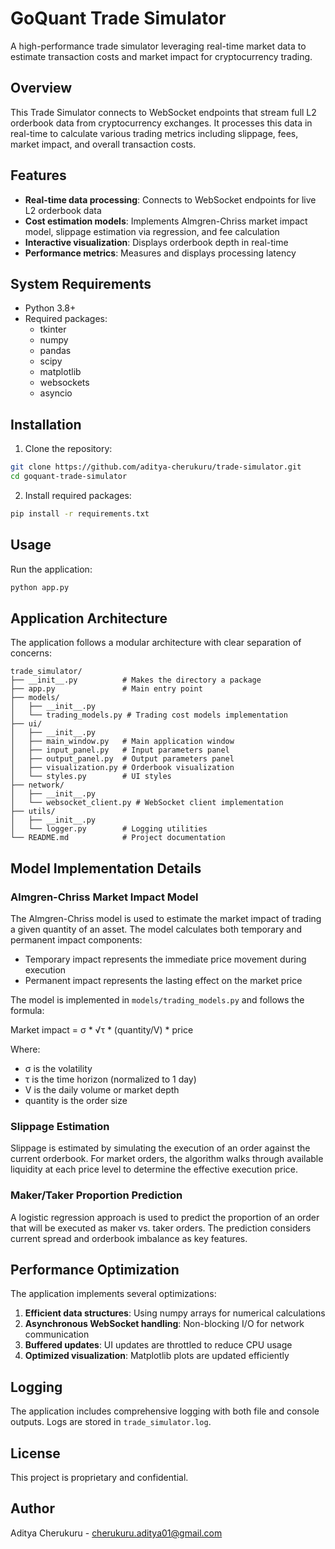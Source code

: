 # GoQuant Trade Simulator

A high-performance trade simulator leveraging real-time market data to estimate transaction costs and market impact for cryptocurrency trading.

## Overview

This Trade Simulator connects to WebSocket endpoints that stream full L2 orderbook data from cryptocurrency exchanges. It processes this data in real-time to calculate various trading metrics including slippage, fees, market impact, and overall transaction costs.

## Features

- **Real-time data processing**: Connects to WebSocket endpoints for live L2 orderbook data
- **Cost estimation models**: Implements Almgren-Chriss market impact model, slippage estimation via regression, and fee calculation
- **Interactive visualization**: Displays orderbook depth in real-time
- **Performance metrics**: Measures and displays processing latency

## System Requirements

- Python 3.8+
- Required packages:
  - tkinter
  - numpy
  - pandas
  - scipy
  - matplotlib
  - websockets
  - asyncio

## Installation

1. Clone the repository:
```bash
git clone https://github.com/aditya-cherukuru/trade-simulator.git
cd goquant-trade-simulator
```

2. Install required packages:
```bash
pip install -r requirements.txt
```

## Usage

Run the application:
```bash
python app.py
```

## Application Architecture

The application follows a modular architecture with clear separation of concerns:

```
trade_simulator/
├── __init__.py          # Makes the directory a package
├── app.py               # Main entry point
├── models/
│   ├── __init__.py
│   └── trading_models.py # Trading cost models implementation
├── ui/
│   ├── __init__.py
│   ├── main_window.py   # Main application window
│   ├── input_panel.py   # Input parameters panel
│   ├── output_panel.py  # Output parameters panel
│   ├── visualization.py # Orderbook visualization
│   └── styles.py        # UI styles
├── network/
│   ├── __init__.py
│   └── websocket_client.py # WebSocket client implementation
├── utils/
│   ├── __init__.py
│   └── logger.py        # Logging utilities
└── README.md            # Project documentation
```

## Model Implementation Details

### Almgren-Chriss Market Impact Model

The Almgren-Chriss model is used to estimate the market impact of trading a given quantity of an asset. The model calculates both temporary and permanent impact components:

- Temporary impact represents the immediate price movement during execution
- Permanent impact represents the lasting effect on the market price

The model is implemented in `models/trading_models.py` and follows the formula:

Market impact = σ * √τ * (quantity/V) * price

Where:
- σ is the volatility
- τ is the time horizon (normalized to 1 day)
- V is the daily volume or market depth
- quantity is the order size

### Slippage Estimation

Slippage is estimated by simulating the execution of an order against the current orderbook. For market orders, the algorithm walks through available liquidity at each price level to determine the effective execution price.

### Maker/Taker Proportion Prediction

A logistic regression approach is used to predict the proportion of an order that will be executed as maker vs. taker orders. The prediction considers current spread and orderbook imbalance as key features.

## Performance Optimization

The application implements several optimizations:

1. **Efficient data structures**: Using numpy arrays for numerical calculations
2. **Asynchronous WebSocket handling**: Non-blocking I/O for network communication
3. **Buffered updates**: UI updates are throttled to reduce CPU usage
4. **Optimized visualization**: Matplotlib plots are updated efficiently

## Logging

The application includes comprehensive logging with both file and console outputs. Logs are stored in `trade_simulator.log`.

## License

This project is proprietary and confidential.

## Author

Aditya Cherukuru - cherukuru.aditya01@gmail.com